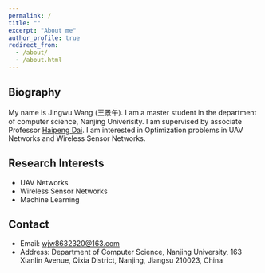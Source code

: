 ```yaml
---
permalink: /
title: ""
excerpt: "About me"
author_profile: true
redirect_from: 
  - /about/
  - /about.html
---
```


Biography
------
My name is Jingwu Wang (王景午). I am a master student in the department of computer science, Nanjing Univerisity. I am supervised by associate Professor [Haipeng Dai](https://cs.nju.edu.cn/daihp/Students.htm). I am interested in Optimization problems in UAV Networks and Wireless Sensor Networks.

Research Interests
------
* UAV Networks
* Wireless Sensor Networks
* Machine Learning

Contact
------
* Email: wjw8632320@163.com
* Address: 
Department of Computer Science,
Nanjing University,
163 Xianlin Avenue, 
Qixia District, 
Nanjing, 
Jiangsu 210023, 
China

